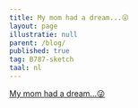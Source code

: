 ```yaml
---
title: My mom had a dream...😜
layout: page
illustratie: null
parent: /blog/
published: true
tag: B787-sketch
taal: nl
---
```



  [My mom had a dream...😜](https://www.facebook.com/tristan.loraine/videos/vb.616286201/10154727740536202/?type=2&theater)
